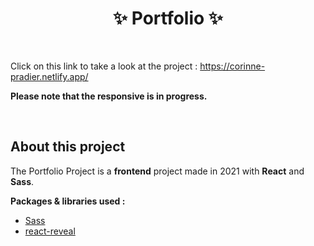 <h1 align="center">✨ Portfolio ✨</h1>

<br />

Click on this link to take a look at the project : https://corinne-pradier.netlify.app/

**Please note that the responsive is in progress.**

<br />

## About this project

The Portfolio Project is a **frontend** project made in 2021 with **React** and **Sass**.

**Packages & libraries used :**

- [Sass](https://sass-lang.com/)
- [react-reveal](https://www.react-reveal.com/)

